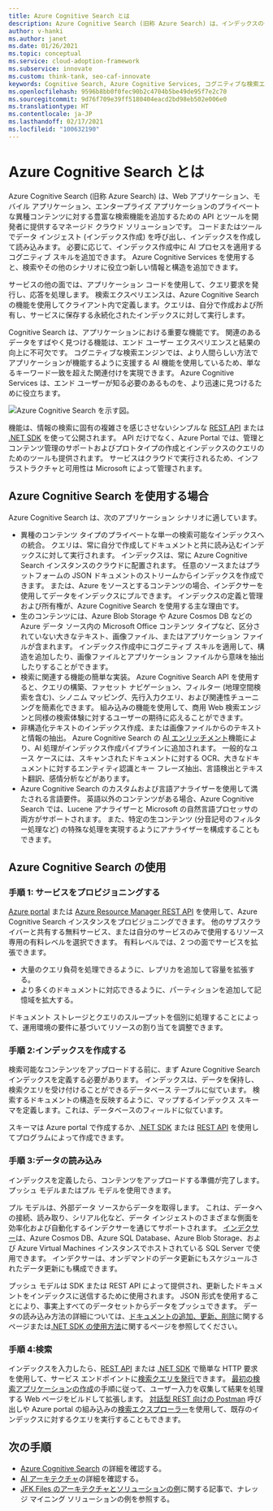 ```yaml
---
title: Azure Cognitive Search とは
description: Azure Cognitive Search (旧称 Azure Search) は、インデックスの作成中に AI プロセスを適用するために役立つコグニティブな検索エンジンです。 Azure Cognitive Services の詳細について説明します。
author: v-hanki
ms.author: janet
ms.date: 01/26/2021
ms.topic: conceptual
ms.service: cloud-adoption-framework
ms.subservice: innovate
ms.custom: think-tank, seo-caf-innovate
keywords: Cognitive Search, Azure Cognitive Services, コグニティブな検索エンジン, コグニティブとは何か, Azure Search
ms.openlocfilehash: 9596b8bb0f0fec90b2c4704b5be49de95f7e2c70
ms.sourcegitcommit: 9d76f709e39ff5180404eacd2bd98eb502e006e0
ms.translationtype: HT
ms.contentlocale: ja-JP
ms.lasthandoff: 02/17/2021
ms.locfileid: "100632190"
---
```

<!-- cSpell:ignore Lucene -->

<!-- docutune:casing "JFK Files" -->
<!-- docutune:ignore "Azure Search" -->

# <a name="what-is-azure-cognitive-search"></a>Azure Cognitive Search とは

Azure Cognitive Search (旧称 Azure Search) は、Web アプリケーション、モバイル アプリケーション、エンタープライズ アプリケーションのプライベートな異種コンテンツに対する豊富な検索機能を追加するための API とツールを開発者に提供するマネージド クラウド ソリューションです。 コードまたはツールでデータ インジェスト (インデックス作成) を呼び出し、インデックスを作成して読み込みます。 必要に応じて、インデックス作成中に AI プロセスを適用するコグニティブ スキルを追加できます。 Azure Cognitive Services を使用すると、検索やその他のシナリオに役立つ新しい情報と構造を追加できます。

サービスの他の面では、アプリケーション コードを使用して、クエリ要求を発行し、応答を処理します。 検索エクスペリエンスは、Azure Cognitive Search の機能を使用してクライアント内で定義します。クエリは、自分で作成および所有し、サービスに保存する永続化されたインデックスに対して実行します。

Cognitive Search は、アプリケーションにおける重要な機能です。 関連のあるデータをすばやく見つける機能は、エンド ユーザー エクスペリエンスと結果の向上に不可欠です。 コグニティブな検索エンジンでは、より人間らしい方法でアプリケーションが機能するように支援する AI 機能を使用しているため、単なるキーワード一致を超えた関連付けを実現できます。 Azure Cognitive Services は、エンド ユーザーが知る必要のあるものを、より迅速に見つけるために役立ちます。

![Azure Cognitive Search を示す図。](../../_images/ai-cognitive-search.png)

機能は、情報の検索に固有の複雑さを感じさせないシンプルな [REST API](/rest/api/searchservice/) または [.NET SDK](/azure/search/search-howto-dotnet-sdk) を使って公開されます。 API だけでなく、Azure Portal では、管理とコンテンツ管理のサポートおよびプロトタイプの作成とインデックスのクエリのためのツールも提供されます。 サービスはクラウドで実行されるため、インフラストラクチャと可用性は Microsoft によって管理されます。

## <a name="when-to-use-azure-cognitive-search"></a>Azure Cognitive Search を使用する場合

Azure Cognitive Search は、次のアプリケーション シナリオに適しています。

- 異種のコンテンツ タイプのプライベートな単一の検索可能なインデックスへの統合。 クエリは、常に自分で作成してドキュメントと共に読み込むインデックスに対して実行されます。 インデックスは、常に Azure Cognitive Search インスタンスのクラウドに配置されます。 任意のソースまたはプラットフォームの JSON ドキュメントのストリームからインデックスを作成できます。 または、Azure をソースとするコンテンツの場合、インデクサーを使用してデータをインデックスにプルできます。 インデックスの定義と管理および所有権が、Azure Cognitive Search を使用する主な理由です。
- 生のコンテンツには、Azure Blob Storage や Azure Cosmos DB などの Azure データ ソース内の Microsoft Office コンテンツ タイプなど、区分されていない大きなテキスト、画像ファイル、またはアプリケーション ファイルが含まれます。 インデックス作成中にコグニティブ スキルを適用して、構造を追加したり、画像ファイルとアプリケーション ファイルから意味を抽出したりすることができます。
- 検索に関連する機能の簡単な実装。 Azure Cognitive Search API を使用すると、クエリの構築、ファセット ナビゲーション、フィルター (地理空間検索を含む)、シノニム マッピング、先行入力クエリ、および関連性チューニングを簡素化できます。 組み込みの機能を使用して、商用 Web 検索エンジンと同様の検索体験に対するユーザーの期待に応えることができます。
- 非構造化テキストのインデックス作成、または画像ファイルからのテキストと情報の抽出。 Azure Cognitive Search の [AI エンリッチメント](/azure/search/cognitive-search-concept-intro)機能により、AI 処理がインデックス作成パイプラインに追加されます。 一般的なユース ケースには、スキャンされたドキュメントに対する OCR、大きなドキュメントに対するエンティティ認識とキー フレーズ抽出、言語検出とテキスト翻訳、感情分析などがあります。
- Azure Cognitive Search のカスタムおよび言語アナライザーを使用して満たされる言語要件。 英語以外のコンテンツがある場合、Azure Cognitive Search では、Lucene アナライザーと Microsoft の自然言語プロセッサの両方がサポートされます。 また、特定の生コンテンツ (分音記号のフィルター処理など) の特殊な処理を実現するようにアナライザーを構成することもできます。

## <a name="use-azure-cognitive-search"></a>Azure Cognitive Search の使用

### <a name="step-1-provision-the-service"></a>手順 1: サービスをプロビジョニングする

[Azure portal](https://portal.azure.com/) または [Azure Resource Manager REST API](/rest/api/searchmanagement/) を使用して、Azure Cognitive Search インスタンスをプロビジョニングできます。 他のサブスクライバーと共有する無料サービス、または自分のサービスのみで使用するリソース専用の有料レベルを選択できます。 有料レベルでは、2 つの面でサービスを拡張できます。

- 大量のクエリ負荷を処理できるように、レプリカを追加して容量を拡張する。
- より多くのドキュメントに対応できるように、パーティションを追加して記憶域を拡大する。

ドキュメント ストレージとクエリのスループットを個別に処理することによって、運用環境の要件に基づいてリソースの割り当てを調整できます。

### <a name="step-2-create-an-index"></a>手順 2:インデックスを作成する

検索可能なコンテンツをアップロードする前に、まず Azure Cognitive Search インデックスを定義する必要があります。 インデックスは、データを保持し、検索クエリを受け付けることができるデータベース テーブルに似ています。 検索するドキュメントの構造を反映するように、マップするインデックス スキーマを定義します。これは、データベースのフィールドに似ています。

スキーマは Azure portal で作成するか、[.NET SDK](/azure/search/search-howto-dotnet-sdk) または [REST API](/rest/api/searchservice/) を使用してプログラムによって作成できます。

### <a name="step-3-load-data"></a>手順 3:データの読み込み

インデックスを定義したら、コンテンツをアップロードする準備が完了します。 プッシュ モデルまたはプル モデルを使用できます。

プル モデルは、外部データ ソースからデータを取得します。 これは、データへの接続、読み取り、シリアル化など、データ インジェストのさまざまな側面を効率化および自動化するインデクサーを通じてサポートされます。 [インデクサー](/rest/api/searchservice/Indexer-operations)は、Azure Cosmos DB、Azure SQL Database、Azure Blob Storage、および Azure Virtual Machines インスタンスでホストされている SQL Server で使用できます。 インデクサーは、オンデマンドのデータ更新にもスケジュールされたデータ更新にも構成できます。

プッシュ モデルは SDK または REST API によって提供され、更新したドキュメントをインデックスに送信するために使用されます。 JSON 形式を使用することにより、事実上すべてのデータセットからデータをプッシュできます。 データの読み込み方法の詳細については、[ドキュメントの追加、更新、削除](/rest/api/searchservice/addupdate-or-delete-documents)に関するページまたは[.NET SDK の使用方法](/azure/search/search-howto-dotnet-sdk)に関するページを参照してください。

### <a name="step-4-search"></a>手順 4:検索

インデックスを入力したら、[REST API](/rest/api/searchservice/search-documents) または [.NET SDK](/dotnet/api/microsoft.azure.search.idocumentsoperations) で簡単な HTTP 要求を使用して、サービス エンドポイントに[検索クエリを発行](/azure/search/search-query-overview)できます。 [最初の検索アプリケーションの作成](/azure/search/tutorial-csharp-create-first-app)の手順に従って、ユーザー入力を収集して結果を処理する Web ページをビルドして拡張します。 [対話型 REST 向けの Postman](/azure/search/search-get-started-postman) 呼び出しや Azure portal の組み込みの[検索エクスプローラー](/azure/search/search-explorer)を使用して、既存のインデックスに対するクエリを実行することもできます。

## <a name="next-steps"></a>次の手順

- [Azure Cognitive Search](/azure/search/) の詳細を確認する。
- [AI アーキテクチャ](/azure/architecture/browse/)の詳細を確認する。
- [JFK Files のアーキテクチャとソリューションの例](/azure/architecture/solution-ideas/articles/cognitive-search-with-skillsets)に関する記事で、ナレッジ マイニング ソリューションの例を参照する。
